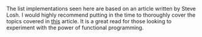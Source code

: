 The list implementations seen here are based on an article written by Steve Losh.
I would highly recommend putting in the time to thoroughly cover the topics covered
in [this](http://stevelosh.com/blog/2013/03/list-out-of-lambda/) article. It is a
great read for those looking to experiment with the power of functional programming.
